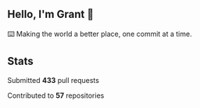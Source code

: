 ## Hello, I'm Grant 👋

⌨️  Making the world a better place, one commit at a time.


## Stats

Submitted **433** pull requests

Contributed to **57** repositories
